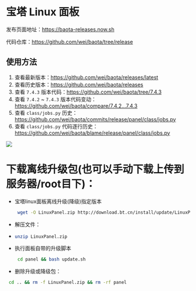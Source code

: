 # 宝塔 Linux 面板

发布页面地址：https://baota-releases.now.sh

代码仓库：https://github.com/wei/baota/tree/release


## 使用方法

1. 查看最新版本：https://github.com/wei/baota/releases/latest
1. 查看历史版本：https://github.com/wei/baota/releases
1. 查看 `7.4.3` 版本代码：https://github.com/wei/baota/tree/7.4.3
1. 查看 `7.4.2` ~ `7.4.3` 版本代码变动：https://github.com/wei/baota/compare/7.4.2...7.4.3
1. 查看 `class/jobs.py` 历史：https://github.com/wei/baota/commits/release/panel/class/jobs.py
1. 查看 `class/jobs.py` 代码逐行历史：https://github.com/wei/baota/blame/release/panel/class/jobs.py

[![](http://screenshotter.git.ci/screenshot?url=https://baota-releases.now.sh&viewport=750,500)](https://baota-releases.now.sh)


# 下载离线升级包(也可以手动下载上传到服务器/root目下)：
- 宝塔linux面板离线升级(降级)指定版本
  ```bash
   wget -O LinuxPanel.zip http://download.bt.cn/install/update/LinuxPanel-7.9.0.zip
  ```
- 解压文件：
- ```bash
  unzip LinuxPanel.zip
  ```
- 执行面板自带的升级脚本
  ```bash
   cd panel && bash update.sh
  ```
- 删除升级或降级包：
 ```bash
  cd .. && rm -f LinuxPanel.zip && rm -rf panel
 ```
  
